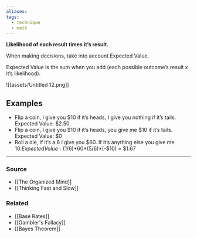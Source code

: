 ```yaml
---
aliases: 
tags:
  - technique
  - math
---
```

**Likelihood of each result times it’s result.**

When making decisions, take into account Expected Value. 

Expected Value is the sum when you add (each possible outcome’s result x it’s likelihood). 

![[assets/Untitled 12.png]]

## Examples

- Flip a coin, I give you $10 if it’s heads, I give you nothing if it’s tails. Expected Value: $2.50.
- Flip a coin, I give you $10 if it’s heads, you give me $10 if it’s tails. Expected Value: $0
- Roll a die, if it’s a 6 I give you $60. If it’s anything else you give me $10. Expected Value: (1/6)*$60+(5/6)*(-$10) = $1.67

---

### Source
- [[The Organized Mind]]
- [[Thinking Fast and Slow]]

### Related
- [[Base Rates]]
- [[Gambler's Fallacy]] 
- [[Bayes Theorem]]